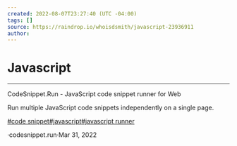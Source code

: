 ```yaml
---
created: 2022-08-07T23:27:40 (UTC -04:00)
tags: []
source: https://raindrop.io/whoisdsmith/javascript-23936911
author: 
---
```


# Javascript

---
CodeSnippet.Run - JavaScript code snippet runner for Web

Run multiple JavaScript code snippets independently on a single page.

[#code snippet](https://raindrop.io/whoisdsmith/javascript-23936911/search/sort=-sort&perpage=30&page=0&search=%22%23code+snippet%22)[#javascript](https://raindrop.io/whoisdsmith/javascript-23936911/search/sort=-sort&perpage=30&page=0&search=%23javascript)[#javascript runner](https://raindrop.io/whoisdsmith/javascript-23936911/search/sort=-sort&perpage=30&page=0&search=%22%23javascript+runner%22)

·codesnippet.run·Mar 31, 2022
